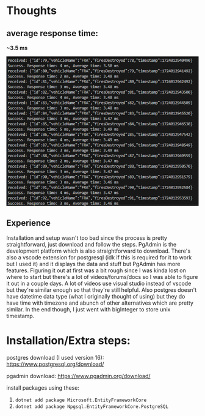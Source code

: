 # Thoughts


## average response time: 
**~3.5 ms**

![result](postgres-result.png)

## Experience
Installation and setup wasn't too bad since the process is pretty straightforward, just download and follow the steps. PgAdmin is the development platform which is also straightforward to download. There's also a vscode extension for postgresql (idk if this is required for it to work but I used it) and it displays the data and stuff but PgAdmin has more features. Figuring it out at first was a bit rough since I was kinda lost on where to start but there's a lot of videos/forums/docs so I was able to figure it out in a couple days. A lot of videos use visual studio instead of vscode but they're similar enough so that they're still helpful. Also postgres doesn't have datetime data type (what I originally thought of using) but they do have time with timezone and abunch of other alternatives which are pretty similar. In the end though, I just went with bigInteger to store unix timestamp.

# Installation/Extra steps:
postgres download (I used version 16): https://www.postgresql.org/download/

pgadmin download: https://www.pgadmin.org/download/

install packages using these:

1. `dotnet add package Microsoft.EntityFrameworkCore`
2. `dotnet add package Npgsql.EntityFrameworkCore.PostgreSQL`
